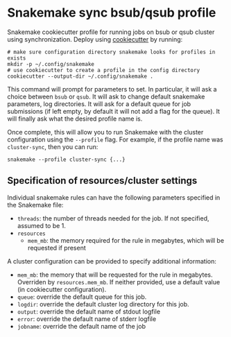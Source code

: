 # Snakemake sync bsub/qsub profile

Snakemake cookiecutter profile for running jobs on bsub or qsub cluster using
synchronization. Deploy using [cookiecutter][cookiecutter-repo] by running:

   [cookiecutter-repo]: https://github.com/audreyr/cookiecutter

```
# make sure configuration directory snakemake looks for profiles in exists
mkdir -p ~/.config/snakemake
# use cookiecutter to create a profile in the config directory
cookiecutter --output-dir ~/.config/snakemake .
```

This command will prompt for parameters to set. In particular, it will ask a
choice between `bsub` or `qsub`. It will ask to change default snakemake
parameters, log directories. It will ask for a default queue for job
submissions (if left empty, by default it will not add a flag for the queue).
It will finally ask what the desired profile name is.

Once complete, this will allow you to run Snakemake with the cluster
configuration using the `--profile` flag. For example, if the profile name
was `cluster-sync`, then you can run:

```
snakemake --profile cluster-sync {...}
```

## Specification of resources/cluster settings

Individual snakemake rules can have the following parameters specified in the
Snakemake file:
+ `threads`: the number of threads needed for the job. If not specified,
  assumed to be 1.
+ `resources`
    - `mem_mb`: the memory required for the rule in megabytes, which will be
      requested if present

A cluster configuration can be provided to specify additional information:
+ `mem_mb`: the memory that will be requested for the rule in megabytes.
  Overriden by `resources.mem_mb`. If neither provided, use a default value (in
  cookiecutter configuration).
+ `queue`: override the default queue for this job.
+ `logdir`: override the default cluster log directory for this job.
+ `output`: override the default name of stdout logfile
+ `error`: override the default name of stderr logfile
+ `jobname`: override the default name of the job
